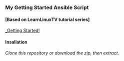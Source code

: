 ### My Getting Started Ansible Script

#### [Based on LearnLinuxTV tutorial series]
[_Getting Started!](_https://www.youtube.com/watch?v=3RiVKs8GHYQ&list=PLT98CRl2KxKEUHie1m24-wkyHpEsa4Y70_)

#### Insallation
 _Clone this repository or download the zip, then extract._

